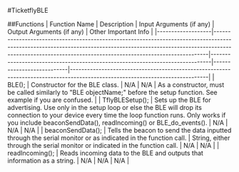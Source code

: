 #TicketflyBLE


##Functions
| Function Name     | Description                                                                                                                                                                                                                            | Input Arguments (if any)                                                     | Output Arguments (if any) | Other Important Info                                                                                                         |
|-------------------|----------------------------------------------------------------------------------------------------------------------------------------------------------------------------------------------------------------------------------------|------------------------------------------------------------------------------|---------------------------|------------------------------------------------------------------------------------------------------------------------------|
| BLE();            | Constructor for the BLE class.                                                                                                                                                                                                         | N/A                                                                          | N/A                       | As a constructor, must be called similarly to  "BLE objectName;" before the setup function. See example if you are confused. |
| TflyBLESetup();   |  Sets up the BLE for advertising. Use only in the setup loop or else the BLE will drop its connection to your device every time the loop function runs. Only works if you include beaconSendData(), readIncoming() or BLE_do_events(). | N/A                                                                          | N/A                       | N/A                                                                                                                          |
| beaconSendData(); | Tells the beacon to send the data inputted through the serial monitor or as indicated in the function call.                                                                                                                            | String, either through the serial monitor or indicated in the function call. | N/A                       | N/A                                                                                                                          |
| readIncoming();   | Reads incoming data to the BLE and outputs that information as a string.                                                                                                                                                               | N/A                                                                          | N/A                       | N/A                                                                                                                          |
